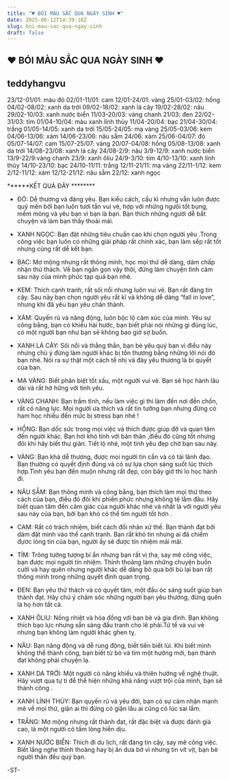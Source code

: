 ```yaml
---
title: "♥ BÓI MÀU SẮC QUA NGÀY SINH ♥"
date: 2025-06-12T14:39:18Z
slug: boi-mau-sac-qua-ngay-sinh
draft: false
---
```


## ♥ BÓI MÀU SẮC QUA NGÀY SINH ♥

## teddyhangvu

23/12-01/01: màu đỏ
02/01-11/01: cam
12/01-24/01: vàng
25/01-03/02: hồng
04/02-08/02: xanh da trời
09/02-18/02: xanh lá cây
19/02-28/02: nâu
29/02-10/03: xanh nước biển
11/03-20/03: vàng chanh
21/03: đen
22/02-31/03: tím
01/04-10/04: màu xanh lính thủy
11/04-20/04: bạc
21/04-30/04: trắng
01/05-14/05: xanh da trời
15/05-24/05: mạ vàng
25/05-03/06: kem
04/06-13/06: xám
14/06-23/06: nâu sẫm
24/06: xám
25/06-04/07: đỏ
05/07-14/07: cam
15/07-25/07: vàng
20/07-04/08: hồng
05/08-13/08: xanh da trời
14/08-23/08: xanh lá cây
24/08-2/9: nâu
3/9-12/9: xanh nước biển
13/9-22/9:vàng chanh
23/9: xanh ôliu
24/9-3/10: tím
4/10-13/10: xanh lính thủy
14/10-23/10: bạc
24/10-11/11: trắng
12/11-21/11: mạ vàng
22/11-1/12: kem
2/12-11/12: xám
12/12-21/12: nâu sẫm
22/12: xanh ngọc 

******KẾT QUẢ ĐÂY ********

* ĐỎ: Dễ thương và đáng yêu. Bạn kiểu cách, cầu kì nhưng vẫn luôn được quý mến bởi bạn luôn tươi tắn vui vẻ, hợp với những ngưòi tốt bụng, mềm mỏng và yêu bạn vì bạn là bạn. Bạn thích những người dễ bắt chuyện và làm bạn thấy thoải mái.

* XANH NGỌC: Bạn đặt những tiêu chuẩn cao khi chọn người yêu .Trong công việc bạn luôn có những giải pháp rất chính xác, bạn làm sếp rất tốt nhưng cũng rất dễ kết bạn.

* BẠC: Mơ mộng nhưng rất thông minh, học mọi thứ dễ dàng, dám chấp nhận thử thách. Về bạn ngắn gọn vậy thôi, đừng làm chuyện tình cảm sau này của mình phức tạp quá bạn nhé.

* KEM: Thích cạnh tranh, rất sôi nổi nhưng luôn vui vẻ. Bạn rất đáng tin cậy. Sau này bạn chọn người yêu rất kĩ và không dễ dàng “fall in love”, nhưng khi đã yêu bạn yêu chân thành.

* XÁM: Quyến rũ và năng động, luôn bộc lộ cảm xúc của mình. Yêu sự công bằng, bạn có khiếu hài hước, bạn biết phải nói những gì đúng lúc, có một người bạn như bạn sẽ không bao giờ sợ buồn.

* XANH LÁ CÂY: Sôi nổi và thẳng thắn, bạn bè yêu quý bạn vì điều này nhưng chú ý đừng làm người khác bị tổn thương bằng những lời nói đó bạn nhé. Nói ra sự thật một cách tế nhị và đày yêu thương là bí quyết của bạn.

* MẠ VÀNG: Biết phân biệt tốt xấu, một người vui vẻ. Bạn sẽ học hành lâu dài và rất hờ hững với tình yêu.

* VÀNG CHANH: Bạn trầm tĩnh, nếu làm việc gì thì làm đến nơi đến chốn, rất có năng lực. Mọi người ưa thích và rất tin tưởng bạn nhưng đừng có ham học nhiều đến mức bị stress bạn nhé !

* HỒNG: Bạn dốc sức trong mọi việc và thích được giúp đỡ và quan tâm đến người khác. Bạn hơi khó tính với bản thân ,điều đó cũng tốt nhưng đôi khi hãy biết thư giãn. Tiết lộ nhé, một tình yêu đẹp chờ bạn sau này.

* VÀNG: Bạn khá dễ thương, được mọi người tin cẩn và có tài lãnh đạo. Bạn thường có quyết định đúng và có sự lựa chọn sáng suốt lúc thích hợp.Tình yêu bạn đến muộn nhưng rất đẹp, còn bây giờ thì lo học hành đi.

* NÂU SẪM: Bạn thông minh và công bằng, bạn thích làm mọi thứ theo cách của bạn, điều đó đôi khi phiền phức nhưng không tệ lắm đâu. Hãy biết quan tâm đến cảm giác của người khác nhé và nhất là với người yêu sau này của bạn, bởi bạn khó có thể tìm người tốt hơn .

* CAM: Rất có trách nhiệm, biết cách đối nhân xử thế. Bạn thành đạt bởi dám đặt mình vào thế cạnh tranh. Bạn rất khó tin nhưng ai đã chiếm đựơc lòng tin của bạn, người ấy sẽ được tín nhiệm mãi mãi.

* TÍM: Trông tưởng tượng bí ẩn nhưng bạn rất vị tha, say mê công việc, bạn được mọi người tín nhiệm. Thỉnh thoảng làm những chuyện buồn cười và hay quên nhưng người khác dễ dàng bỏ qua bởi bù lại ban rất thông minh trong những quyết định quan trọng.

* ĐEN: Bạn yêu thử thách và có quyết tâm, một đầu óc sáng suốt giúp bạn thành đạt. Hãy chú ý chăm sóc những người bạn yêu thương, đừng quên là họ hơn tất cả.

* XANH ÔLIU: Nồng nhiệt và hòa đồng với bạn bè và gia đình. Bạn không thích bạo lực nhưng sẵn sàng đấu tranh cho lẽ phải.Tử tế và vui vẻ nhưng bạn không làm người khác ghen tỵ.

* NÂU: Bạn năng động và dễ rung động, biết tiến biết lùi. Khi biết mình không thể thành công, bạn biết từ bỏ và tìm một hướng mới, bạn thành đạt không phải chuyện lạ.

* XANH DA TRỜI: Một người có năng khiếu và thiên hướng về nghệ thuật. Hãy vượt qua tự ti để thể hiện những khả năng vượt trội của mình, bạn sẽ thành công .

* XANH LÍNH THỦY: Bạn quyến rũ và yêu đời, bạn có sự cảm nhận mạnh mẽ về mọi thứ, giận ai thì đừng có giận lâu ai cũng có lúc sai lầm.

* TRẮNG: Mơ mộng nhưng rất thành đạt, rất đặc biệt và được đánh giá cao, là một người có tấm lòng hiền dịu.

* XANH NƯỚC BIỂN: Thích đi du lịch, rất đáng tin cậy, say mê công việc. Biết lắng nghe thỉnh thoảng hay bị ăn dưa bở vì nhưng tin vít vịt, bạn bè người thân đều quý bạn.
 
-ST-